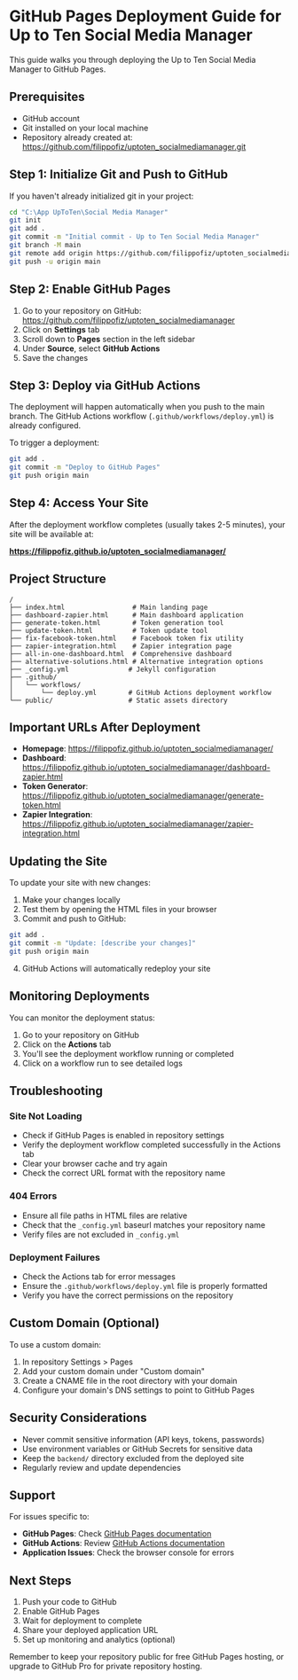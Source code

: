 # GitHub Pages Deployment Guide for Up to Ten Social Media Manager

This guide walks you through deploying the Up to Ten Social Media Manager to GitHub Pages.

## Prerequisites

- GitHub account
- Git installed on your local machine
- Repository already created at: https://github.com/filippofiz/uptoten_socialmediamanager.git

## Step 1: Initialize Git and Push to GitHub

If you haven't already initialized git in your project:

```bash
cd "C:\App UpToTen\Social Media Manager"
git init
git add .
git commit -m "Initial commit - Up to Ten Social Media Manager"
git branch -M main
git remote add origin https://github.com/filippofiz/uptoten_socialmediamanager.git
git push -u origin main
```

## Step 2: Enable GitHub Pages

1. Go to your repository on GitHub: https://github.com/filippofiz/uptoten_socialmediamanager
2. Click on **Settings** tab
3. Scroll down to **Pages** section in the left sidebar
4. Under **Source**, select **GitHub Actions**
5. Save the changes

## Step 3: Deploy via GitHub Actions

The deployment will happen automatically when you push to the main branch. The GitHub Actions workflow (`.github/workflows/deploy.yml`) is already configured.

To trigger a deployment:

```bash
git add .
git commit -m "Deploy to GitHub Pages"
git push origin main
```

## Step 4: Access Your Site

After the deployment workflow completes (usually takes 2-5 minutes), your site will be available at:

**https://filippofiz.github.io/uptoten_socialmediamanager/**

## Project Structure

```
/
├── index.html                 # Main landing page
├── dashboard-zapier.html      # Main dashboard application
├── generate-token.html        # Token generation tool
├── update-token.html          # Token update tool
├── fix-facebook-token.html    # Facebook token fix utility
├── zapier-integration.html    # Zapier integration page
├── all-in-one-dashboard.html  # Comprehensive dashboard
├── alternative-solutions.html # Alternative integration options
├── _config.yml               # Jekyll configuration
├── .github/
│   └── workflows/
│       └── deploy.yml        # GitHub Actions deployment workflow
└── public/                   # Static assets directory
```

## Important URLs After Deployment

- **Homepage**: https://filippofiz.github.io/uptoten_socialmediamanager/
- **Dashboard**: https://filippofiz.github.io/uptoten_socialmediamanager/dashboard-zapier.html
- **Token Generator**: https://filippofiz.github.io/uptoten_socialmediamanager/generate-token.html
- **Zapier Integration**: https://filippofiz.github.io/uptoten_socialmediamanager/zapier-integration.html

## Updating the Site

To update your site with new changes:

1. Make your changes locally
2. Test them by opening the HTML files in your browser
3. Commit and push to GitHub:

```bash
git add .
git commit -m "Update: [describe your changes]"
git push origin main
```

4. GitHub Actions will automatically redeploy your site

## Monitoring Deployments

You can monitor the deployment status:

1. Go to your repository on GitHub
2. Click on the **Actions** tab
3. You'll see the deployment workflow running or completed
4. Click on a workflow run to see detailed logs

## Troubleshooting

### Site Not Loading

- Check if GitHub Pages is enabled in repository settings
- Verify the deployment workflow completed successfully in the Actions tab
- Clear your browser cache and try again
- Check the correct URL format with the repository name

### 404 Errors

- Ensure all file paths in HTML files are relative
- Check that the `_config.yml` baseurl matches your repository name
- Verify files are not excluded in `_config.yml`

### Deployment Failures

- Check the Actions tab for error messages
- Ensure the `.github/workflows/deploy.yml` file is properly formatted
- Verify you have the correct permissions on the repository

## Custom Domain (Optional)

To use a custom domain:

1. In repository Settings > Pages
2. Add your custom domain under "Custom domain"
3. Create a CNAME file in the root directory with your domain
4. Configure your domain's DNS settings to point to GitHub Pages

## Security Considerations

- Never commit sensitive information (API keys, tokens, passwords)
- Use environment variables or GitHub Secrets for sensitive data
- Keep the `backend/` directory excluded from the deployed site
- Regularly review and update dependencies

## Support

For issues specific to:
- **GitHub Pages**: Check [GitHub Pages documentation](https://docs.github.com/en/pages)
- **GitHub Actions**: Review [GitHub Actions documentation](https://docs.github.com/en/actions)
- **Application Issues**: Check the browser console for errors

## Next Steps

1. Push your code to GitHub
2. Enable GitHub Pages
3. Wait for deployment to complete
4. Share your deployed application URL
5. Set up monitoring and analytics (optional)

Remember to keep your repository public for free GitHub Pages hosting, or upgrade to GitHub Pro for private repository hosting.